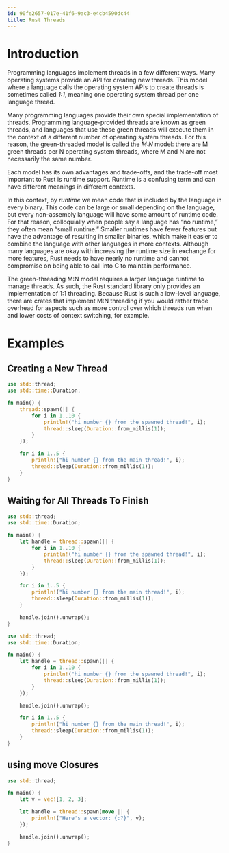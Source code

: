```yaml
---
id: 90fe2657-017e-41f6-9ac3-e4cb4590dc44
title: Rust Threads
---
```


# Introduction

Programming languages implement threads in a few different ways. Many
operating systems provide an API for creating new threads. This model
where a language calls the operating system APIs to create threads is
sometimes called *1:1*, meaning one operating system thread per one
language thread.

Many programming languages provide their own special implementation of
threads. Programming language-provided threads are known as green
threads, and languages that use these green threads will execute them in
the context of a different number of operating system threads. For this
reason, the green-threaded model is called the *M:N* model: there are M
green threads per N operating system threads, where M and N are not
necessarily the same number.

Each model has its own advantages and trade-offs, and the trade-off most
important to Rust is runtime support. Runtime is a confusing term and
can have different meanings in different contexts.

In this context, by *runtime* we mean code that is included by the
language in every binary. This code can be large or small depending on
the language, but every non-assembly language will have some amount of
runtime code. For that reason, colloquially when people say a language
has “no runtime,” they often mean “small runtime.” Smaller runtimes have
fewer features but have the advantage of resulting in smaller binaries,
which make it easier to combine the language with other languages in
more contexts. Although many languages are okay with increasing the
runtime size in exchange for more features, Rust needs to have nearly no
runtime and cannot compromise on being able to call into C to maintain
performance.

The green-threading M:N model requires a larger language runtime to
manage threads. As such, the Rust standard library only provides an
implementation of 1:1 threading. Because Rust is such a low-level
language, there are crates that implement M:N threading if you would
rather trade overhead for aspects such as more control over which
threads run when and lower costs of context switching, for example.

# Examples

## Creating a New Thread

``` rust
use std::thread;
use std::time::Duration;

fn main() {
    thread::spawn(|| {
        for i in 1..10 {
            println!("hi number {} from the spawned thread!", i);
            thread::sleep(Duration::from_millis(1));
        }
    });

    for i in 1..5 {
        println!("hi number {} from the main thread!", i);
        thread::sleep(Duration::from_millis(1));
    }
}
```

## Waiting for All Threads To Finish

``` rust
use std::thread;
use std::time::Duration;

fn main() {
    let handle = thread::spawn(|| {
        for i in 1..10 {
            println!("hi number {} from the spawned thread!", i);
            thread::sleep(Duration::from_millis(1));
        }
    });

    for i in 1..5 {
        println!("hi number {} from the main thread!", i);
        thread::sleep(Duration::from_millis(1));
    }

    handle.join().unwrap();
}
```

``` rust
use std::thread;
use std::time::Duration;

fn main() {
    let handle = thread::spawn(|| {
        for i in 1..10 {
            println!("hi number {} from the spawned thread!", i);
            thread::sleep(Duration::from_millis(1));
        }
    });

    handle.join().unwrap();

    for i in 1..5 {
        println!("hi number {} from the main thread!", i);
        thread::sleep(Duration::from_millis(1));
    }
}
```

## using move Closures

``` rust
use std::thread;

fn main() {
    let v = vec![1, 2, 3];

    let handle = thread::spawn(move || {
        println!("Here's a vector: {:?}", v);
    });

    handle.join().unwrap();
}
```
